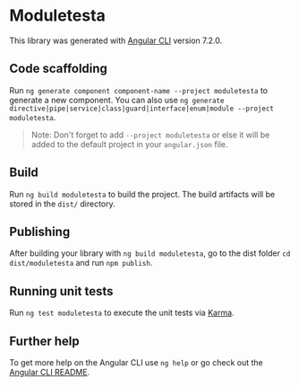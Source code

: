 # Moduletesta

This library was generated with [Angular CLI](https://github.com/angular/angular-cli) version 7.2.0.

## Code scaffolding

Run `ng generate component component-name --project moduletesta` to generate a new component. You can also use `ng generate directive|pipe|service|class|guard|interface|enum|module --project moduletesta`.
> Note: Don't forget to add `--project moduletesta` or else it will be added to the default project in your `angular.json` file. 

## Build

Run `ng build moduletesta` to build the project. The build artifacts will be stored in the `dist/` directory.

## Publishing

After building your library with `ng build moduletesta`, go to the dist folder `cd dist/moduletesta` and run `npm publish`.

## Running unit tests

Run `ng test moduletesta` to execute the unit tests via [Karma](https://karma-runner.github.io).

## Further help

To get more help on the Angular CLI use `ng help` or go check out the [Angular CLI README](https://github.com/angular/angular-cli/blob/master/README.md).
